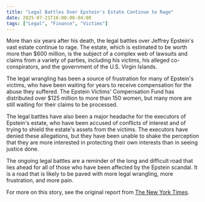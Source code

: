 ```yaml
---
title: "Legal Battles Over Epstein's Estate Continue to Rage"
date: 2025-07-21T16:00:00-04:00
tags: ["Legal", "Finance", "Victims"]
---
```


More than six years after his death, the legal battles over Jeffrey Epstein's vast estate continue to rage. The estate, which is estimated to be worth more than $600 million, is the subject of a complex web of lawsuits and claims from a variety of parties, including his victims, his alleged co-conspirators, and the government of the U.S. Virgin Islands.

The legal wrangling has been a source of frustration for many of Epstein's victims, who have been waiting for years to receive compensation for the abuse they suffered. The Epstein Victims' Compensation Fund has distributed over $125 million to more than 150 women, but many more are still waiting for their claims to be processed.

The legal battles have also been a major headache for the executors of Epstein's estate, who have been accused of conflicts of interest and of trying to shield the estate's assets from the victims. The executors have denied these allegations, but they have been unable to shake the perception that they are more interested in protecting their own interests than in seeing justice done.

The ongoing legal battles are a reminder of the long and difficult road that lies ahead for all of those who have been affected by the Epstein scandal. It is a road that is likely to be paved with more legal wrangling, more frustration, and more pain.

For more on this story, see the original report from [The New York Times](https://www.nytimes.com/2023/10/23/us/jpmorgan-settlement-with-epstein-accusers-draws-objection-us-states.html).
